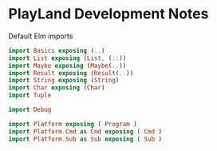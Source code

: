 # PlayLand Development Notes

Default Elm imports

```elm
import Basics exposing (..)
import List exposing (List, (::))
import Maybe exposing (Maybe(..))
import Result exposing (Result(..))
import String exposing (String)
import Char exposing (Char)
import Tuple

import Debug

import Platform exposing ( Program )
import Platform.Cmd as Cmd exposing ( Cmd )
import Platform.Sub as Sub exposing ( Sub )
```

